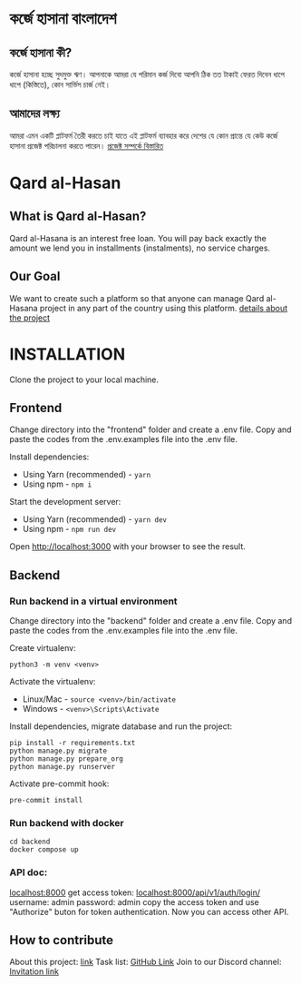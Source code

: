 # কর্জে হাসানা বাংলাদেশ

## কর্জে হাসানা কী?

কর্জে হাসানা হচ্ছে সুদমুক্ত ঋণ। আপনাকে আমরা যে পরিমান কর্জ দিবো আপনি ঠিক তত টাকাই ফেরত দিবেন ধাপে ধাপে (কিস্তিতে), কোন সার্ভিস চার্জ নেই।

## আমাদের লক্ষ্য

আমরা এমন একটি প্লাটফর্ম তৈরী করতে চাই যাতে এই প্লাটফর্ম ব্যাবহার করে দেশের যে কোন প্রান্তে যে কেউ কর্জে হাসানা প্রজেক্ট পরিচালনা করতে পারেন।
[প্রজেক্ট সম্পর্কে বিস্তারিত](https://docs.google.com/document/d/1GiPgOxU19B5d-DzzesWb6RXrlbmu5xDvSKjMW0vDsC8/edit?usp=sharing)

# Qard al-Hasan

## What is Qard al-Hasan?

Qard al-Hasana is an interest free loan. You will pay back exactly the amount we lend you in installments (instalments), no service charges.

## Our Goal

We want to create such a platform so that anyone can manage Qard al-Hasana project in any part of the country using this platform.
[details about the project](https://docs.google.com/document/d/1GiPgOxU19B5d-DzzesWb6RXrlbmu5xDvSKjMW0vDsC8/edit?usp=sharing)

# INSTALLATION

Clone the project to your local machine.

## Frontend

Change directory into the "frontend" folder and create a .env file. Copy and paste the codes from the .env.examples file into the .env file.

Install dependencies:

- Using Yarn (recommended) - `yarn`
- Using npm - `npm i`

Start the development server:

- Using Yarn (recommended) - `yarn dev`
- Using npm - `npm run dev`

Open [http://localhost:3000](http://localhost:3000) with your browser to see the result.

## Backend

### Run backend in a virtual environment

Change directory into the "backend" folder and create a .env file. Copy and paste the codes from the .env.examples file into the .env file.

Create virtualenv:

```
python3 -m venv <venv>
```

Activate the virtualenv:

- Linux/Mac - `source <venv>/bin/activate`
- Windows - `<venv>\Scripts\Activate`

Install dependencies, migrate database and run the project:

```
pip install -r requirements.txt
python manage.py migrate
python manage.py prepare_org
python manage.py runserver
```

Activate pre-commit hook:

```
pre-commit install
```

### Run backend with docker

```
cd backend
docker compose up
```

### API doc:

[localhost:8000](http://localhost:8000/)
 get access token: [localhost:8000/api/v1/auth/login/](localhost:8000/api/v1/auth/login/)
 username: admin
 password: admin
 copy the access token and use "Authorize" buton for token authentication. Now you can access other API.

## How to contribute

About this project: [link](https://docs.google.com/document/d/1GiPgOxU19B5d-DzzesWb6RXrlbmu5xDvSKjMW0vDsC8/edit?usp=sharing)
Task list: [GitHub Link](https://github.com/users/harunurkst/projects/1)
Join to our Discord channel: [Invitation link](https://discord.gg/9dWdP8zM4K)
